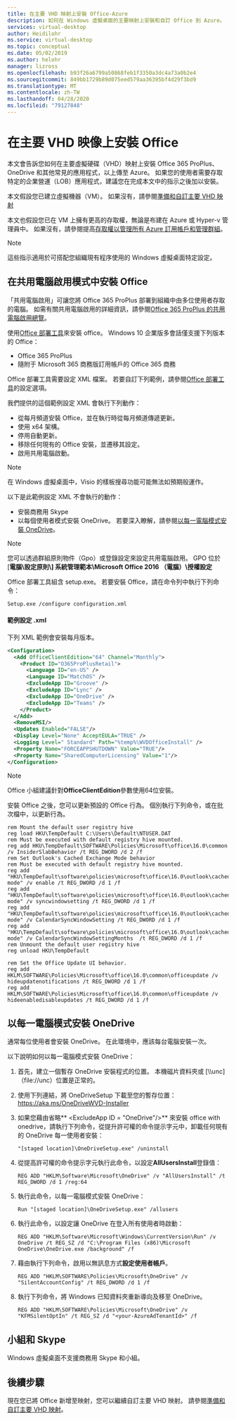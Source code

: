 ```yaml
---
title: 在主要 VHD 映射上安裝 Office-Azure
description: 如何在 Windows 虛擬桌面的主要映射上安裝和自訂 Office 到 Azure。
services: virtual-desktop
author: Heidilohr
ms.service: virtual-desktop
ms.topic: conceptual
ms.date: 05/02/2019
ms.author: helohr
manager: lizross
ms.openlocfilehash: b93f26a6799a50868feb1f3350a3dc4a73a0b2e4
ms.sourcegitcommit: 849bb1729b89d075eed579aa36395bf4d29f3bd9
ms.translationtype: MT
ms.contentlocale: zh-TW
ms.lasthandoff: 04/28/2020
ms.locfileid: "79127848"
---
```

# <a name="install-office-on-a-master-vhd-image"></a>在主要 VHD 映像上安裝 Office

本文會告訴您如何在主要虛擬硬碟（VHD）映射上安裝 Office 365 ProPlus、OneDrive 和其他常見的應用程式，以上傳至 Azure。 如果您的使用者需要存取特定的企業營運（LOB）應用程式，建議您在完成本文中的指示之後加以安裝。

本文假設您已建立虛擬機器（VM）。 如果沒有，請參閱[準備和自訂主要 VHD 映射](set-up-customize-master-image.md#create-a-vm)

本文也假設您已在 VM 上擁有更高的存取權，無論是布建在 Azure 或 Hyper-v 管理員中。 如果沒有，請參閱提高[存取權以管理所有 Azure 訂用帳戶和管理群組](../role-based-access-control/elevate-access-global-admin.md)。

>[!NOTE]
>這些指示適用於可搭配您組織現有程序使用的 Windows 虛擬桌面特定設定。

## <a name="install-office-in-shared-computer-activation-mode"></a>在共用電腦啟用模式中安裝 Office

「共用電腦啟用」可讓您將 Office 365 ProPlus 部署到組織中由多位使用者存取的電腦。 如需有關共用電腦啟用的詳細資訊，請參閱[Office 365 ProPlus 的共用電腦啟用總覽](/deployoffice/overview-of-shared-computer-activation-for-office-365-proplus/)。

使用[Office 部署工具](https://www.microsoft.com/download/details.aspx?id=49117)來安裝 office。 Windows 10 企業版多會話僅支援下列版本的 Office：
- Office 365 ProPlus
- 隨附于 Microsoft 365 商務版訂用帳戶的 Office 365 商務

Office 部署工具需要設定 XML 檔案。 若要自訂下列範例，請參閱[Office 部署工具](/deployoffice/configuration-options-for-the-office-2016-deployment-tool/)的設定選項。

我們提供的這個範例設定 XML 會執行下列動作：

- 從每月頻道安裝 Office，並在執行時從每月頻道傳遞更新。
- 使用 x64 架構。
- 停用自動更新。
- 移除任何現有的 Office 安裝，並遷移其設定。
- 啟用共用電腦啟動。

>[!NOTE]
>在 Windows 虛擬桌面中，Visio 的樣板搜尋功能可能無法如預期般運作。

以下是此範例設定 XML 不會執行的動作：

- 安裝商務用 Skype
- 以每個使用者模式安裝 OneDrive。 若要深入瞭解，請參閱[以每一電腦模式安裝 OneDrive](#install-onedrive-in-per-machine-mode)。

>[!NOTE]
>您可以透過群組原則物件（Gpo）或登錄設定來設定共用電腦啟用。 GPO 位於 [**電腦\\設定原則\\] 系統管理範本\\Microsoft Office 2016 （電腦）\\授權設定**

Office 部署工具組含 setup.exe。 若要安裝 Office，請在命令列中執行下列命令：

```batch
Setup.exe /configure configuration.xml
```

#### <a name="sample-configurationxml"></a>範例設定 .xml

下列 XML 範例會安裝每月版本。

```xml
<Configuration>
  <Add OfficeClientEdition="64" Channel="Monthly">
    <Product ID="O365ProPlusRetail">
      <Language ID="en-US" />
      <Language ID="MatchOS" />
      <ExcludeApp ID="Groove" />
      <ExcludeApp ID="Lync" />
      <ExcludeApp ID="OneDrive" />
      <ExcludeApp ID="Teams" />
    </Product>
  </Add>
  <RemoveMSI/>
  <Updates Enabled="FALSE"/>
  <Display Level="None" AcceptEULA="TRUE" />
  <Logging Level=" Standard" Path="%temp%\WVDOfficeInstall" />
  <Property Name="FORCEAPPSHUTDOWN" Value="TRUE"/>
  <Property Name="SharedComputerLicensing" Value="1"/>
</Configuration>
```

>[!NOTE]
>Office 小組建議針對**OfficeClientEdition**參數使用64位安裝。

安裝 Office 之後，您可以更新預設的 Office 行為。 個別執行下列命令，或在批次檔中，以更新行為。

```batch
rem Mount the default user registry hive
reg load HKU\TempDefault C:\Users\Default\NTUSER.DAT
rem Must be executed with default registry hive mounted.
reg add HKU\TempDefault\SOFTWARE\Policies\Microsoft\office\16.0\common /v InsiderSlabBehavior /t REG_DWORD /d 2 /f
rem Set Outlook's Cached Exchange Mode behavior
rem Must be executed with default registry hive mounted.
reg add "HKU\TempDefault\software\policies\microsoft\office\16.0\outlook\cached mode" /v enable /t REG_DWORD /d 1 /f
reg add "HKU\TempDefault\software\policies\microsoft\office\16.0\outlook\cached mode" /v syncwindowsetting /t REG_DWORD /d 1 /f
reg add "HKU\TempDefault\software\policies\microsoft\office\16.0\outlook\cached mode" /v CalendarSyncWindowSetting /t REG_DWORD /d 1 /f
reg add "HKU\TempDefault\software\policies\microsoft\office\16.0\outlook\cached mode" /v CalendarSyncWindowSettingMonths  /t REG_DWORD /d 1 /f
rem Unmount the default user registry hive
reg unload HKU\TempDefault

rem Set the Office Update UI behavior.
reg add HKLM\SOFTWARE\Policies\Microsoft\office\16.0\common\officeupdate /v hideupdatenotifications /t REG_DWORD /d 1 /f
reg add HKLM\SOFTWARE\Policies\Microsoft\office\16.0\common\officeupdate /v hideenabledisableupdates /t REG_DWORD /d 1 /f
```

## <a name="install-onedrive-in-per-machine-mode"></a>以每一電腦模式安裝 OneDrive

通常每位使用者會安裝 OneDrive。 在此環境中，應該每台電腦安裝一次。

以下說明如何以每一電腦模式安裝 OneDrive：

1. 首先，建立一個暫存 OneDrive 安裝程式的位置。 本機磁片資料夾或 [\\\\unc] （file://unc）位置是正常的。

2. 使用下列連結，將 OneDriveSetup 下載至您的暫存位置：<https://aka.ms/OneDriveWVD-Installer>

3. 如果您藉由省略** \<ExcludeApp ID = "OneDrive"/\>** 來安裝 office with onedrive，請執行下列命令，從提升許可權的命令提示字元中，卸載任何現有的 OneDrive 每一使用者安裝：
    
    ```batch
    "[staged location]\OneDriveSetup.exe" /uninstall
    ```

4. 從提高許可權的命令提示字元執行此命令，以設定**AllUsersInstall**登錄值：

    ```batch
    REG ADD "HKLM\Software\Microsoft\OneDrive" /v "AllUsersInstall" /t REG_DWORD /d 1 /reg:64
    ```

5. 執行此命令，以每一電腦模式安裝 OneDrive：

    ```batch
    Run "[staged location]\OneDriveSetup.exe" /allusers
    ```

6. 執行此命令，以設定讓 OneDrive 在登入所有使用者時啟動：

    ```batch
    REG ADD "HKLM\Software\Microsoft\Windows\CurrentVersion\Run" /v OneDrive /t REG_SZ /d "C:\Program Files (x86)\Microsoft OneDrive\OneDrive.exe /background" /f
    ```

7. 藉由執行下列命令，啟用以無訊息方式**設定使用者帳戶**。

    ```batch
    REG ADD "HKLM\SOFTWARE\Policies\Microsoft\OneDrive" /v "SilentAccountConfig" /t REG_DWORD /d 1 /f
    ```

8. 執行下列命令，將 Windows 已知資料夾重新導向及移至 OneDrive。

    ```batch
    REG ADD "HKLM\SOFTWARE\Policies\Microsoft\OneDrive" /v "KFMSilentOptIn" /t REG_SZ /d "<your-AzureAdTenantId>" /f
    ```

## <a name="teams-and-skype"></a>小組和 Skype

Windows 虛擬桌面不支援商務用 Skype 和小組。

## <a name="next-steps"></a>後續步驟

現在您已將 Office 新增至映射，您可以繼續自訂主要 VHD 映射。 請參閱[準備和自訂主要 VHD 映射](set-up-customize-master-image.md)。
